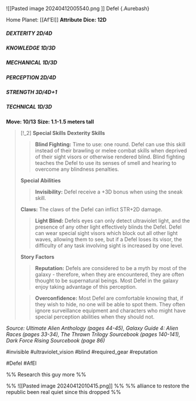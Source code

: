 ![[Pasted image 20240412005540.png ]]
Defel {.Aurebash}

Home Planet: [[Af’El]]
**Attribute Dice: 12D**
##### DEXTERITY 2D/4D
##### KNOWLEDGE 1D/3D
##### MECHANICAL 1D/3D
##### PERCEPTION 2D/4D
##### STRENGTH 3D/4D+1
##### TECHNICAL 1D/3D
**Move: 10/13**
**Size: 1.1-1.5 meters tall**

> [!_2] 
> **Special Skills**
> **Dexterity Skills**
> > **Blind Fighting:** Time to use: one round. Defel can use this skill instead of their brawling or melee combat skills when deprived of their sight visors or otherwise rendered blind. Blind fighting teaches the Defel to use its senses of smell and hearing to overcome any blindness penalties.
> 
> **Special Abilities**
> > **Invisibility:** Defel receive a +3D bonus when using the sneak skill.
> 
> **Claws:** The claws of the Defel can inflict STR+2D damage.
> > **Light Blind:** Defels eyes can only detect ultraviolet light, and the presence of any other light effectively blinds the Defel. Defel can wear special sight visors which block out all other light waves, allowing them to see, but if a Defel loses its visor, the difficulty of any task involving sight is increased by one level.
> 
> **Story Factors**
> > **Reputation:** Defels are considered to be a myth by most of the galaxy - therefore, when they are encountered, they are often thought to be supernatural beings. Most Defel in the galaxy enjoy taking advantage of this perception.
> 
> > **Overconfidence:** Most Defel are comfortable knowing that, if they wish to hide, no one will be able to spot them. They often ignore surveillance equipment and characters who might have special perception abilities when they should not.
> 

*Source: Ultimate Alien Anthology (pages 44-45), Galaxy Guide 4: Alien Races (pages 33-34), The Thrawn Trilogy Sourcebook (pages 140-141), Dark Force Rising Sourcebook (page 86)*

#invisible #ultraviolet_vision #blind #required_gear #reputation 

#Defel #AfEl

%%  Research this guy more %%

%% ![[Pasted image 20240412010415.png]] %%
%% alliance to restore the republic been real quiet since this dropped %%
